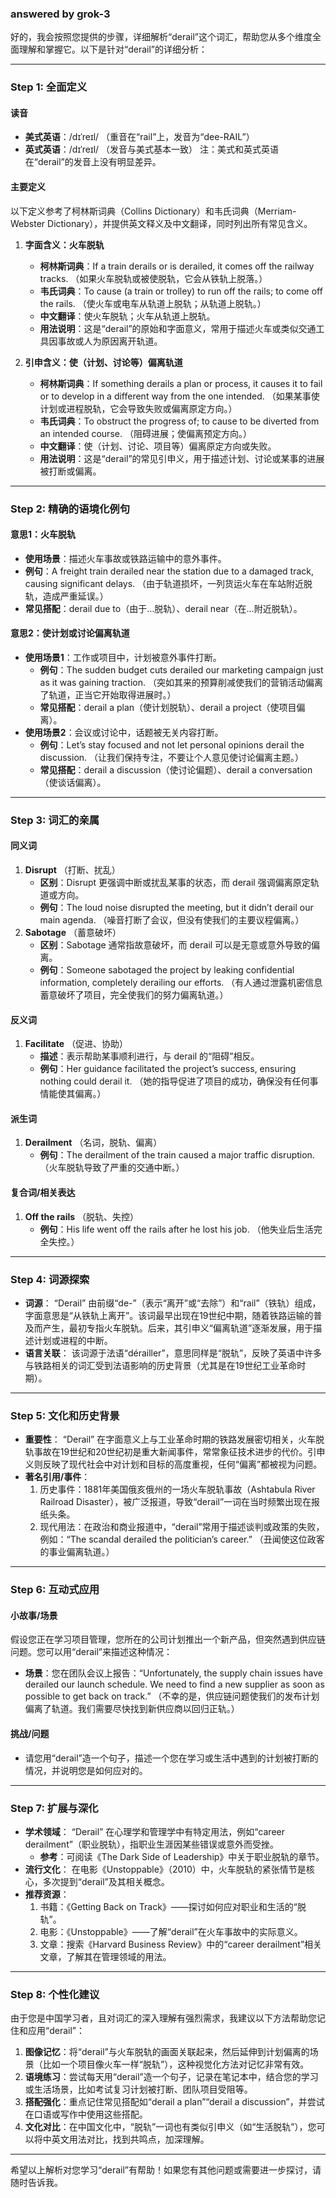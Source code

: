 ### answered by grok-3
好的，我会按照您提供的步骤，详细解析“derail”这个词汇，帮助您从多个维度全面理解和掌握它。以下是针对“derail”的详细分析：

---

### **Step 1: 全面定义**

#### **读音**
- **美式英语**：/dɪˈreɪl/ （重音在“rail”上，发音为“dee-RAIL”）
- **英式英语**：/dɪˈreɪl/ （发音与美式基本一致）
注：美式和英式英语在“derail”的发音上没有明显差异。

#### **主要定义**
以下定义参考了柯林斯词典（Collins Dictionary）和韦氏词典（Merriam-Webster Dictionary），并提供英文释义及中文翻译，同时列出所有常见含义。

1. **字面含义：火车脱轨**
   - **柯林斯词典**：If a train derails or is derailed, it comes off the railway tracks. （如果火车脱轨或被使脱轨，它会从铁轨上脱落。）
   - **韦氏词典**：To cause (a train or trolley) to run off the rails; to come off the rails. （使火车或电车从轨道上脱轨；从轨道上脱轨。）
   - **中文翻译**：使火车脱轨；火车从轨道上脱轨。
   - **用法说明**：这是“derail”的原始和字面意义，常用于描述火车或类似交通工具因事故或人为原因离开轨道。

2. **引申含义：使（计划、讨论等）偏离轨道**
   - **柯林斯词典**：If something derails a plan or process, it causes it to fail or to develop in a different way from the one intended. （如果某事使计划或进程脱轨，它会导致失败或偏离原定方向。）
   - **韦氏词典**：To obstruct the progress of; to cause to be diverted from an intended course. （阻碍进展；使偏离预定方向。）
   - **中文翻译**：使（计划、讨论、项目等）偏离原定方向或失败。
   - **用法说明**：这是“derail”的常见引申义，用于描述计划、讨论或某事的进展被打断或偏离。

---

### **Step 2: 精确的语境化例句**

#### **意思1：火车脱轨**
- **使用场景**：描述火车事故或铁路运输中的意外事件。
- **例句**：A freight train derailed near the station due to a damaged track, causing significant delays. （由于轨道损坏，一列货运火车在车站附近脱轨，造成严重延误。）
- **常见搭配**：derail due to（由于…脱轨）、derail near（在…附近脱轨）。

#### **意思2：使计划或讨论偏离轨道**
- **使用场景1**：工作或项目中，计划被意外事件打断。
  - **例句**：The sudden budget cuts derailed our marketing campaign just as it was gaining traction. （突如其来的预算削减使我们的营销活动偏离了轨道，正当它开始取得进展时。）
  - **常见搭配**：derail a plan（使计划脱轨）、derail a project（使项目偏离）。
- **使用场景2**：会议或讨论中，话题被无关内容打断。
  - **例句**：Let’s stay focused and not let personal opinions derail the discussion. （让我们保持专注，不要让个人意见使讨论偏离主题。）
  - **常见搭配**：derail a discussion（使讨论偏题）、derail a conversation（使谈话偏离）。

---

### **Step 3: 词汇的亲属**

#### **同义词**
1. **Disrupt** （打断、扰乱）
   - **区别**：Disrupt 更强调中断或扰乱某事的状态，而 derail 强调偏离原定轨道或方向。
   - **例句**：The loud noise disrupted the meeting, but it didn’t derail our main agenda. （噪音打断了会议，但没有使我们的主要议程偏离。）
2. **Sabotage** （蓄意破坏）
   - **区别**：Sabotage 通常指故意破坏，而 derail 可以是无意或意外导致的偏离。
   - **例句**：Someone sabotaged the project by leaking confidential information, completely derailing our efforts. （有人通过泄露机密信息蓄意破坏了项目，完全使我们的努力偏离轨道。）

#### **反义词**
1. **Facilitate** （促进、协助）
   - **描述**：表示帮助某事顺利进行，与 derail 的“阻碍”相反。
   - **例句**：Her guidance facilitated the project’s success, ensuring nothing could derail it. （她的指导促进了项目的成功，确保没有任何事情能使其偏离。）

#### **派生词**
1. **Derailment** （名词，脱轨、偏离）
   - **例句**：The derailment of the train caused a major traffic disruption. （火车脱轨导致了严重的交通中断。）

#### **复合词/相关表达**
1. **Off the rails** （脱轨、失控）
   - **例句**：His life went off the rails after he lost his job. （他失业后生活完全失控。）

---

### **Step 4: 词源探索**

- **词源**： “Derail” 由前缀“de-”（表示“离开”或“去除”）和“rail”（铁轨）组成，字面意思是“从铁轨上离开”。该词最早出现在19世纪中期，随着铁路运输的普及而产生，最初专指火车脱轨。后来，其引申义“偏离轨道”逐渐发展，用于描述计划或进程的中断。
- **语言关联**： 该词源于法语“dérailler”，意思同样是“脱轨”，反映了英语中许多与铁路相关的词汇受到法语影响的历史背景（尤其是在19世纪工业革命时期）。

---

### **Step 5: 文化和历史背景**

- **重要性**： “Derail” 在字面意义上与工业革命时期的铁路发展密切相关，火车脱轨事故在19世纪和20世纪初是重大新闻事件，常常象征技术进步的代价。引申义则反映了现代社会中对计划和目标的高度重视，任何“偏离”都被视为问题。
- **著名引用/事件**：
  1. 历史事件：1881年美国俄亥俄州的一场火车脱轨事故（Ashtabula River Railroad Disaster），被广泛报道，导致“derail”一词在当时频繁出现在报纸头条。
  2. 现代用法：在政治和商业报道中，“derail”常用于描述谈判或政策的失败，例如：“The scandal derailed the politician’s career.” （丑闻使这位政客的事业偏离轨道。）

---

### **Step 6: 互动式应用**

#### **小故事/场景**
假设您正在学习项目管理，您所在的公司计划推出一个新产品，但突然遇到供应链问题。您可以用“derail”来描述这种情况：
- **场景**：您在团队会议上报告：“Unfortunately, the supply chain issues have derailed our launch schedule. We need to find a new supplier as soon as possible to get back on track.” （不幸的是，供应链问题使我们的发布计划偏离了轨道。我们需要尽快找到新供应商以回归正轨。）

#### **挑战/问题**
- 请您用“derail”造一个句子，描述一个您在学习或生活中遇到的计划被打断的情况，并说明您是如何应对的。

---

### **Step 7: 扩展与深化**

- **学术领域**： “Derail” 在心理学和管理学中有特定用法，例如“career derailment”（职业脱轨），指职业生涯因某些错误或意外而受挫。
  - **参考**：可阅读《The Dark Side of Leadership》中关于职业脱轨的章节。
- **流行文化**： 在电影《Unstoppable》（2010）中，火车脱轨的紧张情节是核心，多次提到“derail”及其相关概念。
- **推荐资源**：
  1. 书籍：《Getting Back on Track》——探讨如何应对职业和生活的“脱轨”。
  2. 电影：《Unstoppable》——了解“derail”在火车事故中的实际意义。
  3. 文章：搜索《Harvard Business Review》中的“career derailment”相关文章，了解其在管理领域的用法。

---

### **Step 8: 个性化建议**

由于您是中国学习者，且对词汇的深入理解有强烈需求，我建议以下方法帮助您记住和应用“derail”：
1. **图像记忆**：将“derail”与火车脱轨的画面关联起来，然后延伸到计划偏离的场景（比如一个项目像火车一样“脱轨”），这种视觉化方法对记忆非常有效。
2. **语境练习**：尝试每天用“derail”造一个句子，记录在笔记本中，结合您的学习或生活场景，比如考试复习计划被打断、团队项目受阻等。
3. **搭配强化**：重点记住常见搭配如“derail a plan”“derail a discussion”，并尝试在口语或写作中使用这些搭配。
4. **文化对比**：在中国文化中，“脱轨”一词也有类似引申义（如“生活脱轨”），您可以将中英文用法对比，找到共鸣点，加深理解。

---

希望以上解析对您学习“derail”有帮助！如果您有其他问题或需要进一步探讨，请随时告诉我。